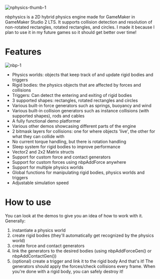 ![nphysics-thumb-1](https://github.com/user-attachments/assets/88605752-31ef-4200-87a7-dfd005f705fc)


nbphysics is a 2D hybrid physics engine made for GameMaker in GameMaker Studio 2 LTS. It supports collision detection and resolution of non-rotated rectangles, rotated rectangles, and circles. I made it because I plan to use it in my future games so it should get better over time!

# Features
![nbp-1](https://github.com/user-attachments/assets/e62c2a29-e6c0-4fbf-9f71-55348a3db398)
- Physics worlds: objects that keep track of and update rigid bodies and triggers
- Rigid bodies: the physics objects that are affected by forces and collisions
- Triggers: Can detect the entering and exiting of rigid bodies
- 3 supported shapes: rectangles, rotated rectangles and circles
- Various built-in force generators such as springs, buoyancy and wind
- Various built-in collision generators such as instance collisions (with supported shapes), rods and cables
- A fully functional demo platformer
- Various other demos showcasing different parts of the engine
- 2 bitmask layers for collisions: one for where objects 'live', the other for what they can collide with
- No current torque handling, but there is rotation handling
- Sleep system for rigid bodies to improve performance
- Vector2 and 2x2 Matrix structs
- Support for custom force and contact generators
- Support for custom forces using nbpAddForce anywhere
- Support for multiple physics worlds
- Global functions for manipulating rigid bodies, physics worlds and triggers
- Adjustable simulation speed

# How to use
You can look at the demos to give you an idea of how to work with it. Generally:
1. instantiate a physics world
2. create rigid bodies (they'll automatically get recognized by the physics world)
3. create force and contact generators
4. link the generators to the desired bodies (using nbpAddForceGen() or nbpAddContactGen())
5. (optional) create a trigger and link it to the rigid body
And that's it! The generators should apply the forces/check collisions every frame. When you're done with a rigid body, you can safely destroy it!
